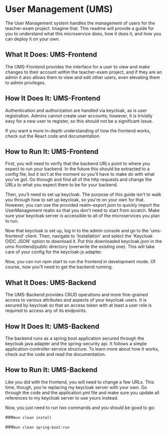 # User Management (UMS)
The User Management system handles the management of users for the teacher-exam project. Imagine that.
This readme will provide a guide for you to understand what this microservice
does, how it does it, and how you can deploy it on your own.


## What It Does: UMS-Frontend
The UMS-Frontend provides the interface for a user to view and make changes to their account within the 
teacher-exam project, and if they are an admin it also allows them to view and edit other 
users, even elevating them to admin privileges.

## How It Does It: UMS-Frontend
Authentication and authorization are handled via keycloak, as is user registration.
Admins cannot create user accounts; however, it is trivially easy for a new user to register, 
so this should not be a significant issue.

If you want a more in-depth understanding of how the frontend works, check out the
React code and documentation.

## How to Run It: UMS-Frontend
First, you will need to verify that the backend URLs point to where you expect to 
run your backend. In the future this should be extracted to a config file, but it
isn't at the moment so you'll have to make do with what you've got. Go through and
find all of the http requests and change the URLs to what you expect them to be for
your backend.

Then, you'll need to set up keycloak. The purpose of this guide isn't to walk you
through how to set up keycloak, so you're on your own for that. However, you can 
use the provided realm-export.json to quickly import the UserManagement realm
so that you don't need to start from scratch. Make sure your keycloak server is accessible
to all of the microservices you plan to run.

Now that keycloak is set up, log in to the admin console and go to the 'ums-frontend' client.
Then, navigate to 'Installation' and select the 'Keycloak OIDC JSON' option to download it.
Put this downloaded keycloak.json in the ums-frontend/public directory (overwrite the existing one).
This will take care of your config for the keycloak-js adapter.

Now, you can run npm start to run the frontend in development mode. Of course, now
you'll need to get the backend running.

## What It Does: UMS-Backend
The UMS-Backend provides CRUD operations and more fine-grained access to various
attributes and aspects of your keycloak users. It is secured by keycloak so that
an access token with at least a user role is required to access any of its endpoints.

## How It Does It: UMS-Backend
The backend runs as a spring boot application secured through the keycloak java adapter
and the spring-security api. It follows a simple application-controller-service
structure. To learn more about how it works, check out the code and read the documentation.

## How to Run It: UMS-Backend
Like you did with the frontend, you will need to change a few URLs. This time, though,
you're replacing my keycloak server with your own. Go through the code and the application.yml
file and make sure you update all references to my keycloak server to use yours instead.

Now, you just need to run two commands and you should be good to go:

###`mvn clean install`

###`mvn clean spring-boot:run`
